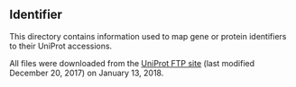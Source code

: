 ## Identifier

This directory contains information used to map gene or protein identifiers to their  UniProt accessions.

All files were downloaded from the [UniProt FTP site](ftp://ftp.uniprot.org/pub/databases/uniprot/current_release/knowledgebase/idmapping/by_organism/) (last modified December 20, 2017) on January 13, 2018. 
